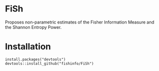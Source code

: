 # FiSh
Proposes non-parametric estimates of the Fisher Information Measure and the Shannon Entropy Power.

# Installation

```{r}
install.packages("devtools")
devtools::install_github("fishinfo/FiSh")
```
